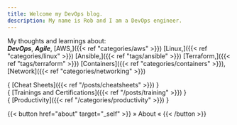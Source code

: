 ```yaml
---
title: Welcome my DevOps blog.
description: My name is Rob and I am a DevOps engineer.
---
```

<!-- 
 {{< lead >}}
My name is Rob and I am an experienced IT professional.
{{< /lead >}}
 -->

My thoughts and learnings about:<br />
***DevOps***, ***Agile***, [AWS,]({{< ref "categories/aws" >}}) [Linux,]({{< ref "categories/linux" >}}) [Ansible,]({{< ref "tags/ansible" >}}) [Terraform,]({{< ref "tags/terraform" >}}) [Containers]({{< ref "categories/containers" >}}), [Network]({{< ref "categories/networking" >}})

<!--
[Cheat Sheets]({{< ref "/posts/cheatsheets" >}}) | [Trainings and Certifications]({{< ref "/posts/training" >}}) | [Productivity]({{< ref "/categories/productivity" >}})
-->


{ [Cheat Sheets]({{< ref "/posts/cheatsheets" >}}) }<br> 
{ [Trainings and Certifications]({{< ref "/posts/training" >}}) }<br>
{ [Productivity]({{< ref "/categories/productivity" >}}) }<br>


<!--
📑[Cheat Sheets]({{< ref "/posts/cheatsheets" >}}) | 🏅[Trainings and Certifications]({{< ref "/posts/training" >}}) | 📚[Productivity]({{< ref "/categories/productivity" >}})
-->

<!--

|                                                    |                                                                 |                                                          |
| -------------------------------------------------- | --------------------------------------------------------------- | -------------------------------------------------------- |
| 📑[Cheat Sheets]({{< ref "/posts/cheatsheets" >}}) | 🏅[Trainings and Certifications]({{< ref "/posts/training" >}}) | 📚[Productivity]({{< ref "/categories/productivity" >}}) |

-->

<!--
|                                                                 |                                                                                      |
| --------------------------------------------------------------- | ------------------------------------------------------------------------------------ |
| 🏅[Trainings and Certifications]({{< ref "/posts/training" >}}) | Trainings I attended during my professional journey.                                 |
| 📑[Cheat Sheets]({{< ref "/posts/cheatsheets" >}})              | Quick access to some useful cheat sheets.                                            |
| 📚[Productivity]({{< ref "/categories/productivity" >}})        | About [zettelkasten]({{< ref "tags/zettelkasten" >}}) and other learning techniques. |
-->

<!--

I am also interested in tools and techniques that help me increasing my [productivity]({{< ref "categories/productivity" >}}) so you will also find writings on [zettelkasten,]({{< ref "tags/zettelkasten" >}}) _learning techniques_ and related topics...

-->

{{< button href="about" target="_self" >}}
» About «
{{< /button >}}